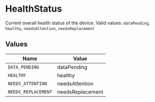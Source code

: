 # HealthStatus

Current overall health status of the device.  Valid values: `dataPending`, `healthy`, `needsAttention`, `needsReplacement`


## Values

| Name                | Value               |
| ------------------- | ------------------- |
| `DATA_PENDING`      | dataPending         |
| `HEALTHY`           | healthy             |
| `NEEDS_ATTENTION`   | needsAttention      |
| `NEEDS_REPLACEMENT` | needsReplacement    |